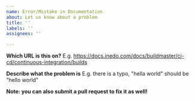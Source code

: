 ```yaml
---
name: Error/Mistake in Documentation
about: Let us know about a problem
title: ''
labels: ''
assignees: ''

---
```


**Which URL is this on?**
E.g. https://docs.inedo.com/docs/buildmaster/ci-cd/continuous-integration/builds

**Describe what the problem is**
E.g. there is a typo, "hella world" should be "hello world"

**Note: you can also submit a pull request to fix it as well!**

